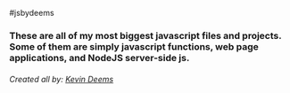 #jsbydeems
<h3>These are all of my most biggest javascript files and projects. Some of them are simply javascript functions, web page applications, and NodeJS server-side js.</h3>
<h6>Created all by: <span style="text-decoration:underline">Kevin Deems</span></h6>
